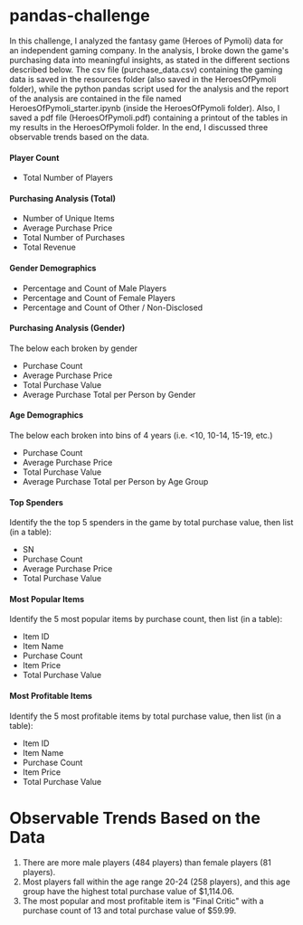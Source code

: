 # pandas-challenge

In this challenge, I analyzed the fantasy game (Heroes of Pymoli) data for an independent gaming company. In the analysis, I broke down the game's purchasing data into meaningful insights, as stated in the different sections described below. The csv file (purchase_data.csv) containing the gaming data is saved in the resources folder (also saved in the HeroesOfPymoli folder), while the python pandas script used for the analysis and the report of the analysis are contained in the file named HeroesOfPymoli_starter.ipynb (inside the HeroesOfPymoli folder). Also, I saved a pdf file (HeroesOfPymoli.pdf) containing a printout of the tables in my results in the HeroesOfPymoli folder. In the end, I discussed three observable trends based on the data.

#### Player Count
  - Total Number of Players

#### Purchasing Analysis (Total)
  - Number of Unique Items
  - Average Purchase Price
  - Total Number of Purchases
  - Total Revenue

#### Gender Demographics 
  - Percentage and Count of Male Players
  - Percentage and Count of Female Players
  - Percentage and Count of Other / Non-Disclosed

#### Purchasing Analysis (Gender) 
The below each broken by gender
  - Purchase Count
  - Average Purchase Price
  - Total Purchase Value
  - Average Purchase Total per Person by Gender

#### Age Demographics 
The below each broken into bins of 4 years (i.e. <10, 10-14, 15-19, etc.)
  - Purchase Count
  - Average Purchase Price
  - Total Purchase Value
  - Average Purchase Total per Person by Age Group

#### Top Spenders
Identify the the top 5 spenders in the game by total purchase value, then list (in a table):
  - SN
  - Purchase Count
  - Average Purchase Price
  - Total Purchase Value

#### Most Popular Items
Identify the 5 most popular items by purchase count, then list (in a table):
  - Item ID
  - Item Name
  - Purchase Count
  - Item Price
  - Total Purchase Value

#### Most Profitable Items
Identify the 5 most profitable items by total purchase value, then list (in a table):
  - Item ID
  - Item Name
  - Purchase Count
  - Item Price
  - Total Purchase Value
  
Observable Trends Based on the Data
===================================
  1. There are more male players (484 players) than female players (81 players).
  2. Most players fall within the age range 20-24 (258 players), and this age group have the highest total purchase value of $1,114.06.
  3. The most popular and most profitable item is "Final Critic"	with a purchase count of 13 and total purchase value of	$59.99.
